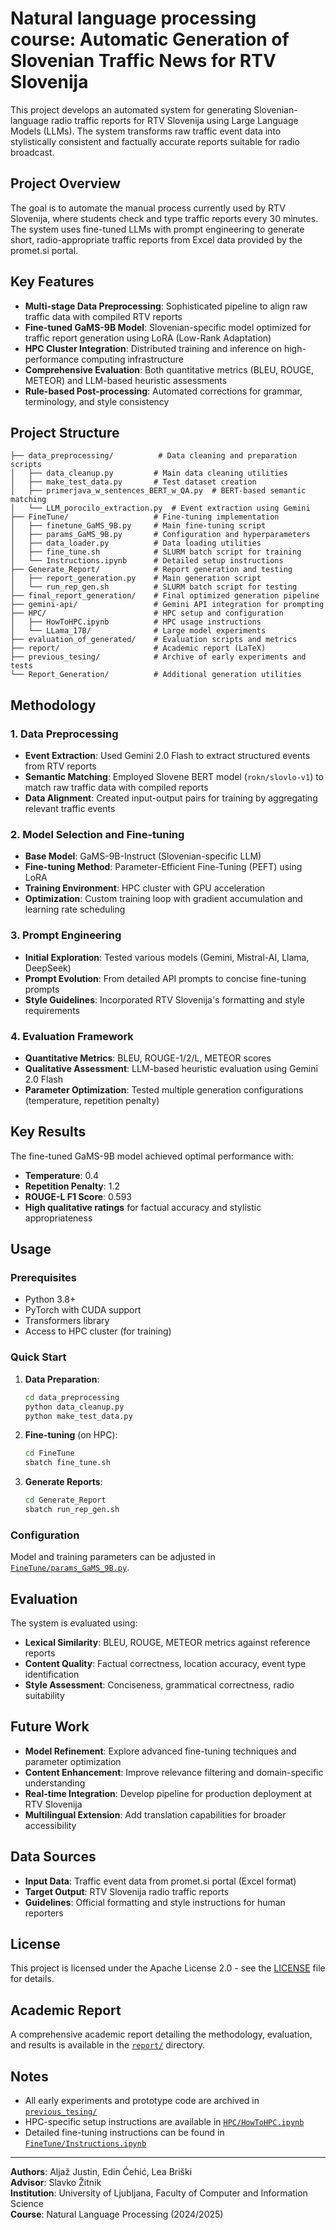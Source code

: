 # Natural language processing course: Automatic Generation of Slovenian Traffic News for RTV Slovenija

This project develops an automated system for generating Slovenian-language radio traffic reports for RTV Slovenija using Large Language Models (LLMs). The system transforms raw traffic event data into stylistically consistent and factually accurate reports suitable for radio broadcast.

## Project Overview

The goal is to automate the manual process currently used by RTV Slovenija, where students check and type traffic reports every 30 minutes. The system uses fine-tuned LLMs with prompt engineering to generate short, radio-appropriate traffic reports from Excel data provided by the promet.si portal.

## Key Features

- **Multi-stage Data Preprocessing**: Sophisticated pipeline to align raw traffic data with compiled RTV reports
- **Fine-tuned GaMS-9B Model**: Slovenian-specific model optimized for traffic report generation using LoRA (Low-Rank Adaptation)
- **HPC Cluster Integration**: Distributed training and inference on high-performance computing infrastructure
- **Comprehensive Evaluation**: Both quantitative metrics (BLEU, ROUGE, METEOR) and LLM-based heuristic assessments
- **Rule-based Post-processing**: Automated corrections for grammar, terminology, and style consistency

## Project Structure

```
├── data_preprocessing/          # Data cleaning and preparation scripts
│   ├── data_cleanup.py         # Main data cleaning utilities
│   ├── make_test_data.py       # Test dataset creation
│   ├── primerjava_w_sentences_BERT_w_QA.py  # BERT-based semantic matching
│   └── LLM_porocilo_extraction.py  # Event extraction using Gemini
├── FineTune/                   # Fine-tuning implementation
│   ├── finetune_GaMS_9B.py     # Main fine-tuning script
│   ├── params_GaMS_9B.py       # Configuration and hyperparameters
│   ├── data_loader.py          # Data loading utilities
│   ├── fine_tune.sh            # SLURM batch script for training
│   └── Instructions.ipynb      # Detailed setup instructions
├── Generate_Report/            # Report generation and testing
│   ├── report_generation.py    # Main generation script
│   └── run_rep_gen.sh          # SLURM batch script for testing
├── final_report_generation/    # Final optimized generation pipeline
├── gemini-api/                 # Gemini API integration for prompting
├── HPC/                        # HPC setup and configuration
│   ├── HowToHPC.ipynb          # HPC usage instructions
│   └── LLama_17B/              # Large model experiments
├── evaluation_of_generated/    # Evaluation scripts and metrics
├── report/                     # Academic report (LaTeX)
├── previous_tesing/            # Archive of early experiments and tests
└── Report_Generation/          # Additional generation utilities
```

## Methodology

### 1. Data Preprocessing
- **Event Extraction**: Used Gemini 2.0 Flash to extract structured events from RTV reports
- **Semantic Matching**: Employed Slovene BERT model (`rokn/slovlo-v1`) to match raw traffic data with compiled reports
- **Data Alignment**: Created input-output pairs for training by aggregating relevant traffic events

### 2. Model Selection and Fine-tuning
- **Base Model**: GaMS-9B-Instruct (Slovenian-specific LLM)
- **Fine-tuning Method**: Parameter-Efficient Fine-Tuning (PEFT) using LoRA
- **Training Environment**: HPC cluster with GPU acceleration
- **Optimization**: Custom training loop with gradient accumulation and learning rate scheduling

### 3. Prompt Engineering
- **Initial Exploration**: Tested various models (Gemini, Mistral-AI, Llama, DeepSeek)
- **Prompt Evolution**: From detailed API prompts to concise fine-tuning prompts
- **Style Guidelines**: Incorporated RTV Slovenija's formatting and style requirements

### 4. Evaluation Framework
- **Quantitative Metrics**: BLEU, ROUGE-1/2/L, METEOR scores
- **Qualitative Assessment**: LLM-based heuristic evaluation using Gemini 2.0 Flash
- **Parameter Optimization**: Tested multiple generation configurations (temperature, repetition penalty)

## Key Results

The fine-tuned GaMS-9B model achieved optimal performance with:
- **Temperature**: 0.4
- **Repetition Penalty**: 1.2
- **ROUGE-L F1 Score**: 0.593
- **High qualitative ratings** for factual accuracy and stylistic appropriateness

## Usage

### Prerequisites
- Python 3.8+
- PyTorch with CUDA support
- Transformers library
- Access to HPC cluster (for training)

### Quick Start
1. **Data Preparation**:
   ```bash
   cd data_preprocessing
   python data_cleanup.py
   python make_test_data.py
   ```

2. **Fine-tuning** (on HPC):
   ```bash
   cd FineTune
   sbatch fine_tune.sh
   ```

3. **Generate Reports**:
   ```bash
   cd Generate_Report
   sbatch run_rep_gen.sh
   ```

### Configuration
Model and training parameters can be adjusted in [`FineTune/params_GaMS_9B.py`](FineTune/params_GaMS_9B.py).

## Evaluation

The system is evaluated using:
- **Lexical Similarity**: BLEU, ROUGE, METEOR metrics against reference reports
- **Content Quality**: Factual correctness, location accuracy, event type identification
- **Style Assessment**: Conciseness, grammatical correctness, radio suitability

## Future Work

- **Model Refinement**: Explore advanced fine-tuning techniques and parameter optimization
- **Content Enhancement**: Improve relevance filtering and domain-specific understanding
- **Real-time Integration**: Develop pipeline for production deployment at RTV Slovenija
- **Multilingual Extension**: Add translation capabilities for broader accessibility

## Data Sources

- **Input Data**: Traffic event data from promet.si portal (Excel format)
- **Target Output**: RTV Slovenija radio traffic reports
- **Guidelines**: Official formatting and style instructions for human reporters

## License

This project is licensed under the Apache License 2.0 - see the [LICENSE](LICENSE) file for details.

## Academic Report

A comprehensive academic report detailing the methodology, evaluation, and results is available in the [`report/`](report/) directory.

## Notes

- All early experiments and prototype code are archived in [`previous_tesing/`](previous_tesing/)
- HPC-specific setup instructions are available in [`HPC/HowToHPC.ipynb`](HPC/HowToHPC.ipynb)
- Detailed fine-tuning instructions can be found in [`FineTune/Instructions.ipynb`](FineTune/Instructions.ipynb)

---

**Authors**: Aljaž Justin, Edin Ćehić, Lea Briški  
**Advisor**: Slavko Žitnik  
**Institution**: University of Ljubljana, Faculty of Computer and Information Science  
**Course**: Natural Language Processing (2024/2025)